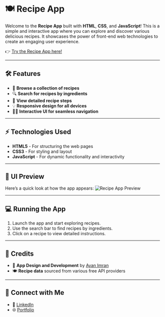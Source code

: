 # 🍽️ Recipe App

Welcome to the **Recipe App** built with **HTML**, **CSS**, and **JavaScript**! This is a simple and interactive app where you can explore and discover various delicious recipes. It showcases the power of front-end web technologies to create an engaging user experience.

👉 [Try the Recipe App here!](https://ayan-imran.github.io/Recipe-App/)

---

## 🛠️ Features

- 🍲 **Browse a collection of recipes**
- 🔍 **Search for recipes by ingredients**
- 🍴 **View detailed recipe steps**
- 💡 **Responsive design for all devices**
- 🧑‍🍳 **Interactive UI for seamless navigation**

---

## ⚡ Technologies Used

- **HTML5** - For structuring the web pages
- **CSS3** - For styling and layout
- **JavaScript** - For dynamic functionality and interactivity

---

## 🎨 UI Preview

Here’s a quick look at how the app appears:
![Recipe App Preview](https://ayan-imran.github.io/Recipe-App/)

---

## 💻 Running the App

1. Launch the app and start exploring recipes.
2. Use the search bar to find recipes by ingredients.
3. Click on a recipe to view detailed instructions.

---


## 🌟 Credits

- 🍔 **App Design and Development** by [Ayan Imran](https://github.com/ayan-imran)
- 🍽️ **Recipe data** sourced from various free API providers

---

## 📱 Connect with Me


- 💼 [LinkedIn](www.linkedin.com/in/ayanimran)
- 🌐 [Portfolio](https://ayan-imran.vercel.app/)


